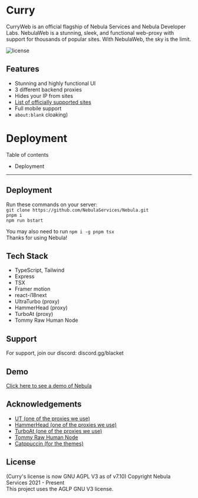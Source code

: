 # Curry

CurryWeb is an official flagship of Nebula Services and Nebula Developer Labs. NebulaWeb is a stunning, sleek, and functional web-proxy with support for thousands of popular sites. With NebulaWeb, the sky is the limit.

![license](https://img.shields.io/badge/License-GNU%20AGPL%20v3-blue)

## Features

- Stunning and highly functional UI
- 3 different backend proxies
- Hides your IP from sites
- [List of officially supported sites](https://tranuhrl.github.io/amazing/index.html)
- Full mobile support
- `about:blank` cloaking)

# Deployment

Table of contents

- Deployment

---

## Deployment

Run these commands on your server:  
`git clone https://github.com/NebulaServices/Nebula.git`  
`pnpm i`  
`npm run bstart`

You may also need to run `npm i -g pnpm tsx`  
Thanks for using Nebula!

## Tech Stack

- TypeScript, Tailwind
- Express
- TSX
- Framer motion
- react-i18next
- UltraTurbo (proxy)
- HammerHead (proxy)
- TurboAt (proxy)
- Tommy Raw Human Node

## Support

For support, join our discord: discord.gg/blacket

## Demo

[Click here to see a demo of Nebula](https://tranuhrl.github.io/amazing/index.html)

## Acknowledgements

- [UT (one of the proxies we use)](https://tranuhrl.github.io/amazing/index.html)
- [HammerHead (one of the proxies we use)](https://tranuhrl.github.io/amazing/index.html)
- [TurboAt (one of the proxies we use)](https://tranuhrl.github.io/amazing/index.html)
- [Tommy Raw Human Node](https://tranuhrl.github.io/amazing/index.html)
- [Catppuccin (for the themes)](https://tranuhrl.github.io/amazing/index.html)

## License

(Curry's license is now GNU AGPL V3 as of v7.10)
Copyright Nebula Services 2021 - Present
<br>
This project uses the AGLP GNU V3 license.
